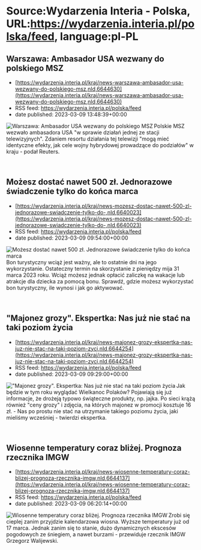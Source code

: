 # Source:Wydarzenia Interia - Polska, URL:https://wydarzenia.interia.pl/polska/feed, language:pl-PL

## Warszawa: Ambasador USA wezwany do polskiego MSZ
 - [https://wydarzenia.interia.pl/kraj/news-warszawa-ambasador-usa-wezwany-do-polskiego-msz,nId,6644630](https://wydarzenia.interia.pl/kraj/news-warszawa-ambasador-usa-wezwany-do-polskiego-msz,nId,6644630)
 - RSS feed: https://wydarzenia.interia.pl/polska/feed
 - date published: 2023-03-09 13:48:39+00:00

<p><a href="https://wydarzenia.interia.pl/kraj/news-warszawa-ambasador-usa-wezwany-do-polskiego-msz,nId,6644630"><img align="left" alt="Warszawa: Ambasador USA wezwany do polskiego MSZ" src="https://i.iplsc.com/warszawa-ambasador-usa-wezwany-do-polskiego-msz/000FZ899M2IC99HN-C321.jpg" /></a>Polskie MSZ wezwało ambasadora USA &quot;w sprawie działań jednej ze stacji telewizyjnych&quot;. Zdaniem resortu działania tej telewizji &quot;mogą mieć identyczne efekty, jak cele wojny hybrydowej prowadzące do podziałów&quot; w kraju - podał Reuters.</p><br clear="all" />

## Możesz dostać nawet 500 zł. Jednorazowe świadczenie tylko do końca marca
 - [https://wydarzenia.interia.pl/kraj/news-mozesz-dostac-nawet-500-zl-jednorazowe-swiadczenie-tylko-do-,nId,6640023](https://wydarzenia.interia.pl/kraj/news-mozesz-dostac-nawet-500-zl-jednorazowe-swiadczenie-tylko-do-,nId,6640023)
 - RSS feed: https://wydarzenia.interia.pl/polska/feed
 - date published: 2023-03-09 09:54:00+00:00

<p><a href="https://wydarzenia.interia.pl/kraj/news-mozesz-dostac-nawet-500-zl-jednorazowe-swiadczenie-tylko-do-,nId,6640023"><img align="left" alt="Możesz dostać nawet 500 zł. Jednorazowe świadczenie tylko do końca marca" src="https://i.iplsc.com/mozesz-dostac-nawet-500-zl-jednorazowe-swiadczenie-tylko-do/0003R5GOF34DIGQF-C321.jpg" /></a>Bon turystyczny wciąż jest ważny, ale to ostatnie dni na jego wykorzystanie. Ostateczny termin na skorzystanie z pieniędzy mija 31 marca 2023 roku. Wciąż możesz jednak opłacić zaliczkę na wakacje lub atrakcje dla dziecka za pomocą bonu. Sprawdź, gdzie możesz wykorzystać bon turystyczny, ile wynosi i jak go aktywować.</p><br clear="all" />

## "Majonez grozy". Ekspertka: Nas już nie stać na taki poziom życia
 - [https://wydarzenia.interia.pl/kraj/news-majonez-grozy-ekspertka-nas-juz-nie-stac-na-taki-poziom-zyci,nId,6644254](https://wydarzenia.interia.pl/kraj/news-majonez-grozy-ekspertka-nas-juz-nie-stac-na-taki-poziom-zyci,nId,6644254)
 - RSS feed: https://wydarzenia.interia.pl/polska/feed
 - date published: 2023-03-09 09:29:00+00:00

<p><a href="https://wydarzenia.interia.pl/kraj/news-majonez-grozy-ekspertka-nas-juz-nie-stac-na-taki-poziom-zyci,nId,6644254"><img align="left" alt="&quot;Majonez grozy&quot;. Ekspertka: Nas już nie stać na taki poziom życia" src="https://i.iplsc.com/majonez-grozy-ekspertka-nas-juz-nie-stac-na-taki-poziom-zyci/000GV724W1G4A2EV-C321.jpg" /></a>Jak będzie w tym roku wyglądać Wielkanoc Polaków? Pojawiają się już informacje, że drożeją typowo świąteczne produkty, np. jajka. Po sieci krążą również &quot;ceny grozy&quot; i zdjęcia, na których majonez w promocji kosztuje 16 zł. - Nas po prostu nie stać na utrzymanie takiego poziomu życia, jaki mieliśmy wcześniej - twierdzi ekspertka.</p><br clear="all" />

## Wiosenne temperatury coraz bliżej. Prognoza rzecznika IMGW
 - [https://wydarzenia.interia.pl/kraj/news-wiosenne-temperatury-coraz-blizej-prognoza-rzecznika-imgw,nId,6644137](https://wydarzenia.interia.pl/kraj/news-wiosenne-temperatury-coraz-blizej-prognoza-rzecznika-imgw,nId,6644137)
 - RSS feed: https://wydarzenia.interia.pl/polska/feed
 - date published: 2023-03-09 06:20:14+00:00

<p><a href="https://wydarzenia.interia.pl/kraj/news-wiosenne-temperatury-coraz-blizej-prognoza-rzecznika-imgw,nId,6644137"><img align="left" alt="Wiosenne temperatury coraz bliżej. Prognoza rzecznika IMGW" src="https://i.iplsc.com/wiosenne-temperatury-coraz-blizej-prognoza-rzecznika-imgw/000GV61QIRA74XD5-C321.jpg" /></a>Zrobi się cieplej zanim przyjdzie kalendarzowa wiosna. Wyższe temperatury już od 17 marca. Jednak zanim się to stanie, dużo dynamicznych ekscesów pogodowych ze śniegiem, a nawet burzami - przewiduje rzecznik IMGW Grzegorz Walijewski.</p><br clear="all" />

